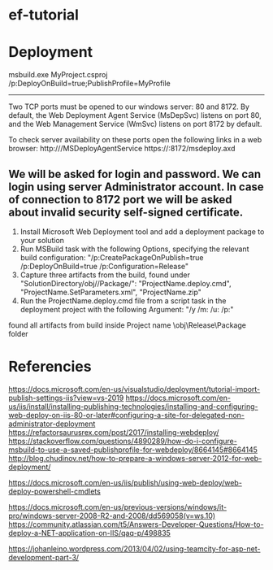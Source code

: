 # ef-tutorial

# Deployment
msbuild.exe MyProject.csproj /p:DeployOnBuild=true;PublishProfile=MyProfile

---------------------------------------------------------------------------------
Two TCP ports must be opened to our windows server: 80 and 8172. By default, the Web Deployment Agent Service (MsDepSvc) listens on port 80, and the Web Management Service (WmSvc) listens on port 8172 by default.

To check server availability on these ports open the following links in a web browser:
http://<ip-address>/MSDeployAgentService
https://<ip-address>:8172/msdeploy.axd

We will be asked for login and password. We can login using server Administrator account. In case of connection to 8172 port we will be asked about invalid security self-signed certificate.
---------------------------------------------------------------------------------

1) Install Microsoft Web Deployment tool and add a deployment package to your solution
2) Run MSBuild task with the following Options, specifying the relevant build configuration: "/p:CreatePackageOnPublish=true /p:DeployOnBuild=true /p:Configuration=Release"
3) Capture three artifacts from the build, found under "SolutionDirectory/obj/<BuildConfiguration>/Package/": "ProjectName.deploy.cmd", "ProjectName.SetParameters.xml", "ProjectName.zip"
4) Run the ProjectName.deploy.cmd file from a script task in the deployment project with the following Argument: "/y /m:<remote IIS hostname> /u:<remote admin user on IIS host> /p:<remote user password>"

found all artifacts from build inside Project name \obj\Release\Package folder


# Referencies
https://docs.microsoft.com/en-us/visualstudio/deployment/tutorial-import-publish-settings-iis?view=vs-2019
https://docs.microsoft.com/en-us/iis/install/installing-publishing-technologies/installing-and-configuring-web-deploy-on-iis-80-or-later#configuring-a-site-for-delegated-non-administrator-deployment
https://refactorsaurusrex.com/post/2017/installing-webdeploy/
https://stackoverflow.com/questions/4890289/how-do-i-configure-msbuild-to-use-a-saved-publishprofile-for-webdeploy/8664145#8664145
http://blog.chudinov.net/how-to-prepare-a-windows-server-2012-for-web-deployment/

https://docs.microsoft.com/en-us/iis/publish/using-web-deploy/web-deploy-powershell-cmdlets

https://docs.microsoft.com/en-us/previous-versions/windows/it-pro/windows-server-2008-R2-and-2008/dd569058(v=ws.10)
https://community.atlassian.com/t5/Answers-Developer-Questions/How-to-deploy-a-NET-application-on-IIS/qaq-p/498835

https://johanleino.wordpress.com/2013/04/02/using-teamcity-for-asp-net-development-part-3/
